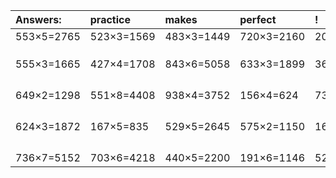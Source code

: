 | Answers: | practice | makes | perfect | ! |
| :--- | :--- | :--- | :--- | :--- |
| 553×5=2765 | 523×3=1569 | 483×3=1449 | 720×3=2160 | 208×6=1248 | 
|   |   |   |   |   | 
|   |   |   |   |   | 
|   |   |   |   |   | 
| 555×3=1665 | 427×4=1708 | 843×6=5058 | 633×3=1899 | 369×9=3321 | 
|   |   |   |   |   | 
|   |   |   |   |   | 
|   |   |   |   |   | 
|   |   |   |   |   | 
| 649×2=1298 | 551×8=4408 | 938×4=3752 | 156×4=624 | 731×4=2924 | 
|   |   |   |   |   | 
|   |   |   |   |   | 
|   |   |   |   |   | 
|   |   |   |   |   | 
| 624×3=1872 | 167×5=835 | 529×5=2645 | 575×2=1150 | 165×8=1320 | 
|   |   |   |   |   | 
|   |   |   |   |   | 
|   |   |   |   |   | 
|   |   |   |   |   | 
| 736×7=5152 | 703×6=4218 | 440×5=2200 | 191×6=1146 | 528×2=1056 | 
